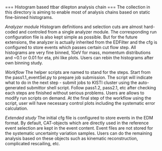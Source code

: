 === Histogram based ttbar dilepton analysis chain ===
The collection in this directory is aiming to enable most of analysis chains
based on static fine-binned histograms.

*Analyzer module* Histogram definitions and selection
cuts are almost hard-coded and controled from a single analyzer module.
The corresponding run configuration file is also kept simple as possible.
But for the future extensions, the analyzer is actually inherited from the
EDFilter and the cfg is configured to store events which passes certain
cut flow step. All histograms are very fine binned, 1GeV for mass, momentum
distributions and ~0.1 or 0.01 for eta, phi like plots. Users can rebin
the histograms after own binning study.

*Workflow* The helper scripts are named to stand for the steps.
Start from the pass1.1_eventSel.py to prepare job submission. The
script will indicate what to do in the next step - submit jobs to KISTI
cluster using the auto-generated submittor shell script. Follow pass1.2,
pass2.1, etc after checking each steps are finished without serious problems.
Users are allows to modify run scripts on demand. At the final step of
the workflow using the script, user will have necessary control plots
including the systematic error calculation.

*Extended study* The initial cfg file is configured to store events
in the EDM format. By default, CAT-objects which are directly used
in the reference event selection are kept in the event content.
Event files are not stored for the systematic uncertainty variation
samples. Users can do the remaining analysis based on these objects
such as kinematic reconstruction, complicated rescailing, etc.


